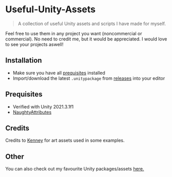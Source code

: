 # Useful-Unity-Assets
> A collection of useful Unity assets and scripts I have made for myself.

Feel free to use them in any project you want (noncommercial or commercial). No need to credit me, but it would be appreciated. I would love to see your projects aswell!

## Installation
- Make sure you have all [prequisites](#prequisites) installed
- Import/download the latest `.unitypackage` from [releases](https://github.com/Centribo/Useful-Unity-Assets/releases) into your editor

## Prequisites
- Verified with Unity 2021.3.1f1
- [NaughtyAttributes](https://github.com/dbrizov/NaughtyAttributes)

## Credits
Credits to [Kenney](https://kenney.nl/) for art assets used in some examples.

## Other
You can also check out my favourite Unity packages/assets [here.](https://github.com/Centribo/Centribo-Awesome-Unity)
